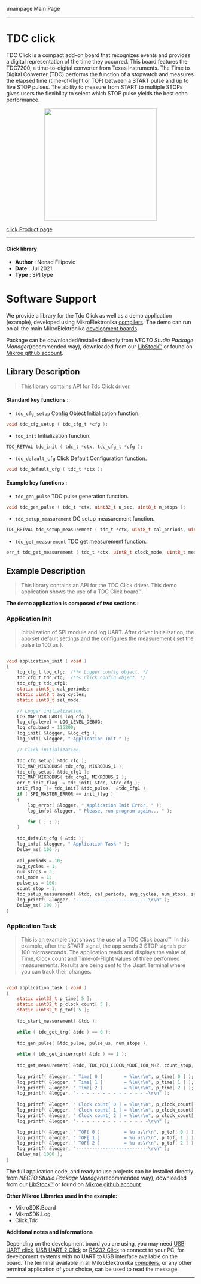 \mainpage Main Page

---
# TDC click

TDC Click is a compact add-on board that recognizes events and provides a digital representation of the time they occurred. This board features the TDC7200, a time-to-digital converter from Texas Instruments. The Time to Digital Converter (TDC) performs the function of a stopwatch and measures the elapsed time (time-of-flight or TOF) between a START pulse and up to five STOP pulses. The ability to measure from START to multiple STOPs gives users the flexibility to select which STOP pulse yields the best echo performance.

<p align="center">
  <img src="https://download.mikroe.com/images/click_for_ide/tdc_click.png" height=300px>
</p>

[click Product page](https://www.mikroe.com/tdc-click)

---


#### Click library

- **Author**        : Nenad Filipovic
- **Date**          : Jul 2021.
- **Type**          : SPI type


# Software Support

We provide a library for the Tdc Click
as well as a demo application (example), developed using MikroElektronika
[compilers](https://www.mikroe.com/necto-studio).
The demo can run on all the main MikroElektronika [development boards](https://www.mikroe.com/development-boards).

Package can be downloaded/installed directly from *NECTO Studio Package Manager*(recommended way), downloaded from our [LibStock&trade;](https://libstock.mikroe.com) or found on [Mikroe github account](https://github.com/MikroElektronika/mikrosdk_click_v2/tree/master/clicks).

## Library Description

> This library contains API for Tdc Click driver.

#### Standard key functions :

- `tdc_cfg_setup` Config Object Initialization function.
```c
void tdc_cfg_setup ( tdc_cfg_t *cfg );
```

- `tdc_init` Initialization function.
```c
TDC_RETVAL tdc_init ( tdc_t *ctx, tdc_cfg_t *cfg );
```

- `tdc_default_cfg` Click Default Configuration function.
```c
void tdc_default_cfg ( tdc_t *ctx );
```

#### Example key functions :

- `tdc_gen_pulse` TDC pulse generation function.
```c
void tdc_gen_pulse ( tdc_t *ctx, uint32_t u_sec, uint8_t n_stops );
```

- `tdc_setup_measurement` DC setup measurement function.
```c
TDC_RETVAL tdc_setup_measurement ( tdc_t *ctx, uint8_t cal_periods, uint8_t avg_cycles, uint8_t num_stops, uint8_t mode );
```

- `tdc_get_measurement` TDC get measurement function.
```c
err_t tdc_get_measurement ( tdc_t *ctx, uint8_t clock_mode, uint8_t measure_num_stop, uint32_t *time, uint32_t *clock_countn, uint32_t *tof );
```

## Example Description

> This library contains an API for the TDC Click driver.
> This demo application shows the use of a TDC Click board™.

**The demo application is composed of two sections :**

### Application Init

> Initialization of SPI module and log UART.
> After driver initialization, the app set default settings and 
> the configures the measurement ( set the pulse to 100 us ).

```c

void application_init ( void ) 
{
    log_cfg_t log_cfg;  /**< Logger config object. */
    tdc_cfg_t tdc_cfg;  /**< Click config object. */
    tdc_cfg_t tdc_cfg1;
    static uint8_t cal_periods;
    static uint8_t avg_cycles;
    static uint8_t sel_mode;

    // Logger initialization.
    LOG_MAP_USB_UART( log_cfg );
    log_cfg.level = LOG_LEVEL_DEBUG;
    log_cfg.baud = 115200;
    log_init( &logger, &log_cfg );
    log_info( &logger, " Application Init " );

    // Click initialization.

    tdc_cfg_setup( &tdc_cfg );
    TDC_MAP_MIKROBUS( tdc_cfg, MIKROBUS_1 );
    tdc_cfg_setup( &tdc_cfg1 );
    TDC_MAP_MIKROBUS( tdc_cfg1, MIKROBUS_2 );
    err_t init_flag  = tdc_init( &tdc, &tdc_cfg );
    init_flag  |= tdc_init( &tdc_pulse,  &tdc_cfg1 );
    if ( SPI_MASTER_ERROR == init_flag ) 
    {
        log_error( &logger, " Application Init Error. " );
        log_info( &logger, " Please, run program again... " );

        for ( ; ; );
    }
    
    tdc_default_cfg ( &tdc );
    log_info( &logger, " Application Task " );
    Delay_ms( 100 );
    
    cal_periods = 10;
    avg_cycles = 1;
    num_stops = 3;
    sel_mode = 1;
    pulse_us = 100;
    count_stop = 1;
    tdc_setup_measurement( &tdc, cal_periods, avg_cycles, num_stops, sel_mode );
    log_printf( &logger, "---------------------------\r\n" );
    Delay_ms( 100 );
}

```

### Application Task

> This is an example that shows the use of a TDC Click board™.
> In this example, after the START signal, the app sends 3 STOP signals per 100 microseconds.
> The application reads and displays the value of Time, Clock count and 
> Time-of-Flight values of three performed measurements.
> Results are being sent to the Usart Terminal where you can track their changes.

```c

void application_task ( void ) 
{
    static uint32_t p_time[ 5 ];
    static uint32_t p_clock_count[ 5 ];
    static uint32_t p_tof[ 5 ];
    
    tdc_start_measurement( &tdc );

    while ( tdc_get_trg( &tdc ) == 0 );
   
    tdc_gen_pulse( &tdc_pulse, pulse_us, num_stops );
   
    while ( tdc_get_interrupt( &tdc ) == 1 );
   
    tdc_get_measurement( &tdc, TDC_MCU_CLOCK_MODE_168_MHZ, count_stop, p_time, p_clock_count, p_tof );
    
    log_printf( &logger, " Time[ 0 ]        = %lu\r\n", p_time[ 0 ] ); 
    log_printf( &logger, " Time[ 1 ]        = %lu\r\n", p_time[ 1 ] ); 
    log_printf( &logger, " Time[ 2 ]        = %lu\r\n", p_time[ 2 ] );
    log_printf( &logger, "- - - - - - - - - - - - - -\r\n" );
    
    log_printf( &logger, " Clock count[ 0 ] = %lu\r\n", p_clock_count[ 0 ] );
    log_printf( &logger, " Clock count[ 1 ] = %lu\r\n", p_clock_count[ 1 ] );
    log_printf( &logger, " Clock count[ 2 ] = %lu\r\n", p_clock_count[ 2 ] );
    log_printf( &logger, "- - - - - - - - - - - - - -\r\n" );

    log_printf( &logger, " TOF[ 0 ]         = %u us\r\n", p_tof[ 0 ] ); 
    log_printf( &logger, " TOF[ 1 ]         = %u us\r\n", p_tof[ 1 ] );  
    log_printf( &logger, " TOF[ 2 ]         = %u us\r\n", p_tof[ 2 ] );    
    log_printf( &logger, "---------------------------\r\n" );
    Delay_ms( 1000 );
}

```

The full application code, and ready to use projects can be installed directly from *NECTO Studio Package Manager*(recommended way), downloaded from our [LibStock&trade;](https://libstock.mikroe.com) or found on [Mikroe github account](https://github.com/MikroElektronika/mikrosdk_click_v2/tree/master/clicks).

**Other Mikroe Libraries used in the example:**

- MikroSDK.Board
- MikroSDK.Log
- Click.Tdc

**Additional notes and informations**

Depending on the development board you are using, you may need
[USB UART click](http://shop.mikroe.com/usb-uart-click),
[USB UART 2 Click](http://shop.mikroe.com/usb-uart-2-click) or
[RS232 Click](http://shop.mikroe.com/rs232-click) to connect to your PC, for
development systems with no UART to USB interface available on the board. The
terminal available in all MikroElektronika
[compilers](http://shop.mikroe.com/compilers), or any other terminal application
of your choice, can be used to read the message.

---
